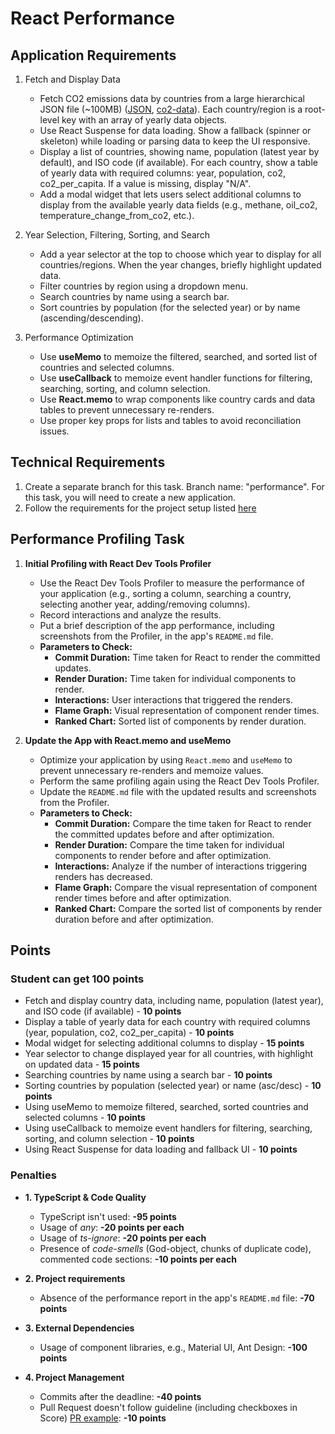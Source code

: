 # React Performance

## Application Requirements

1. Fetch and Display Data
   - Fetch CO2 emissions data by countries from a large hierarchical JSON file (~100MB) ([JSON](https://nyc3.digitaloceanspaces.com/owid-public/data/co2/owid-co2-data.json), [co2-data](https://github.com/owid/co2-data)). Each country/region is a root-level key with an array of yearly data objects.
   - Use React Suspense for data loading. Show a fallback (spinner or skeleton) while loading or parsing data to keep the UI responsive.
   - Display a list of countries, showing name, population (latest year by default), and ISO code (if available). For each country, show a table of yearly data with required columns: year, population, co2, co2_per_capita. If a value is missing, display "N/A".
   - Add a modal widget that lets users select additional columns to display from the available yearly data fields (e.g., methane, oil_co2, temperature_change_from_co2, etc.).

2. Year Selection, Filtering, Sorting, and Search
   - Add a year selector at the top to choose which year to display for all countries/regions. When the year changes, briefly highlight updated data.
   - Filter countries by region using a dropdown menu.
   - Search countries by name using a search bar.
   - Sort countries by population (for the selected year) or by name (ascending/descending).

3. Performance Optimization
   - Use **useMemo** to memoize the filtered, searched, and sorted list of countries and selected columns.
   - Use **useCallback** to memoize event handler functions for filtering, searching, sorting, and column selection.
   - Use **React.memo** to wrap components like country cards and data tables to prevent unnecessary re-renders.
   - Use proper key props for lists and tables to avoid reconciliation issues.

## Technical Requirements

1. Create a separate branch for this task. Branch name: "performance". For this task, you will need to create a new application.
2. Follow the requirements for the project setup listed [here](./project-setup.md)

## Performance Profiling Task

1. **Initial Profiling with React Dev Tools Profiler**
   - Use the React Dev Tools Profiler to measure the performance of your application (e.g., sorting a column, searching a country, selecting another year, adding/removing columns).
   - Record interactions and analyze the results.
   - Put a brief description of the app performance, including screenshots from the Profiler, in the app's `README.md` file.
   - **Parameters to Check:**
     - **Commit Duration:** Time taken for React to render the committed updates.
     - **Render Duration:** Time taken for individual components to render.
     - **Interactions:** User interactions that triggered the renders.
     - **Flame Graph:** Visual representation of component render times.
     - **Ranked Chart:** Sorted list of components by render duration.

2. **Update the App with React.memo and useMemo**
   - Optimize your application by using `React.memo` and `useMemo` to prevent unnecessary re-renders and memoize values.
   - Perform the same profiling again using the React Dev Tools Profiler.
   - Update the `README.md` file with the updated results and screenshots from the Profiler.
   - **Parameters to Check:**
     - **Commit Duration:** Compare the time taken for React to render the committed updates before and after optimization.
     - **Render Duration:** Compare the time taken for individual components to render before and after optimization.
     - **Interactions:** Analyze if the number of interactions triggering renders has decreased.
     - **Flame Graph:** Compare the visual representation of component render times before and after optimization.
     - **Ranked Chart:** Compare the sorted list of components by render duration before and after optimization.

## Points

### Student can get 100 points

- Fetch and display country data, including name, population (latest year), and ISO code (if available) - **10 points**
- Display a table of yearly data for each country with required columns (year, population, co2, co2_per_capita) - **10 points**
- Modal widget for selecting additional columns to display - **15 points**
- Year selector to change displayed year for all countries, with highlight on updated data - **15 points**
- Searching countries by name using a search bar - **10 points**
- Sorting countries by population (selected year) or name (asc/desc) - **10 points**
- Using useMemo to memoize filtered, searched, sorted countries and selected columns - **10 points**
- Using useCallback to memoize event handlers for filtering, searching, sorting, and column selection - **10 points**
- Using React Suspense for data loading and fallback UI - **10 points**

### Penalties

- **1. TypeScript & Code Quality**
  - TypeScript isn't used: **-95 points**
  - Usage of _any_: **-20 points per each**
  - Usage of _ts-ignore_: **-20 points per each**
  - Presence of _code-smells_ (God-object, chunks of duplicate code), commented code sections: **-10 points per each**

- **2. Project requirements**
  - Absence of the performance report in the app's `README.md` file: **-70 points**

- **3. External Dependencies**
  - Usage of component libraries, e.g., Material UI, Ant Design: **-100 points**

- **4. Project Management**
  - Commits after the deadline: **-40 points**
  - Pull Request doesn't follow guideline (including checkboxes in Score) [PR example](https://rs.school/docs/en/pull-request-review-process#pull-request-description-must-contain-the-following): **-10 points**

